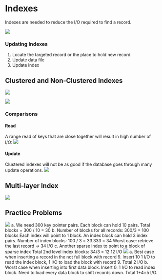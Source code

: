 # Indexes
Indexes are needed to reduce the I/O required to find a record.

![](https://i.imgur.com/yT8Mx5j.png)
### Updating Indexes
1. Locate the targeted record or the place to hold new record
2. Update data file
3. Update index
## Clustered and Non-Clustered Indexes
![](https://i.imgur.com/etCAqtL.png)

![](https://i.imgur.com/QAhs451.png)
### Comparisons
#### Read
A range read of keys that are close together will result in high number of I/O:
![](https://i.imgur.com/q5Vyjfe.png)
#### Update
Clustered indexes will not be as good if the database goes through many update operations.
![](https://i.imgur.com/AeFICtg.png)
## Multi-layer Index
![](https://i.imgur.com/DosKPnI.png)
## Practice Problems
![](https://i.imgur.com/t9W5FRr.png)
a. 
We need 300 key pointer pairs. Each block can hold 10 pairs. Total blocks = 300 / 10 = 30
b. 
Number of blocks for all records: 300/3 = 100 blocks
Each index will point to 1 block.
An index block can hold 3 index pairs.
Number of index blocks: 100 / 3 = 33.333 = 34
Worst case: retrieve the last record -> 34 I/O
c.
Another sparse index to point to a block of sparse index
Total 2nd level index blocks: 34/3 = 12
12 I/O
![](https://i.imgur.com/lhbhUXz.png)
a. 
Best case when inserting a record in the not full block with record 9. Insert 10
1 I/O to read the index block, 1 I/O to load the block with record 9. Total 2 I/O
b.
Worst case when inserting into first data block. Insert 0.
1 I/O to read index block. Need to load every data block to shift records down. Total 1+4=5 I/O.